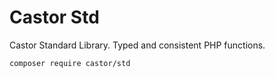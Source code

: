 Castor Std
==========

Castor Standard Library. Typed and consistent PHP functions.

```
composer require castor/std
```

